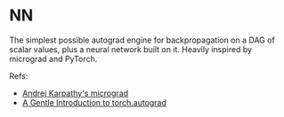# NN
The simplest possible autograd engine for backpropagation on a DAG of scalar values, plus a neural network built on it.
Heavily inspired by micrograd and PyTorch.

Refs:
* [Andrej Karpathy's micrograd](https://github.com/karpathy/micrograd)
* [A Gentle Introduction to torch.autograd](https://pytorch.org/tutorials/beginner/blitz/autograd_tutorial.html)
